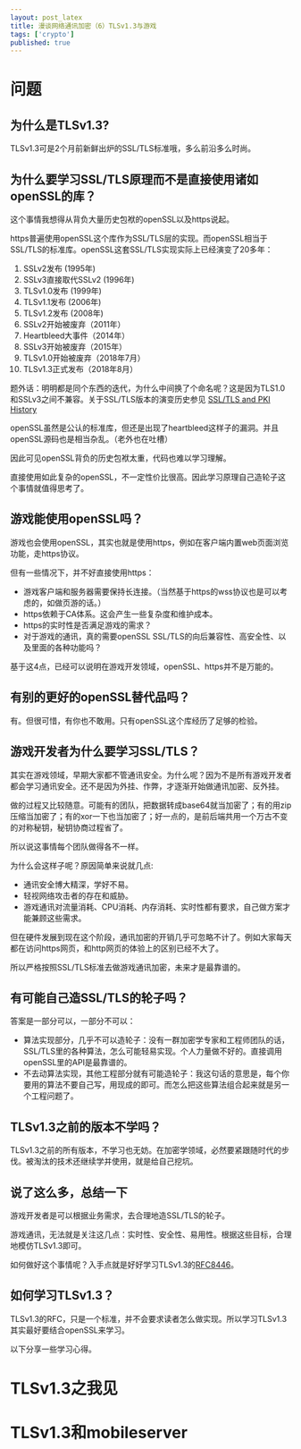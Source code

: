 ```yaml
---
layout: post_latex
title: 漫谈网络通讯加密（6）TLSv1.3与游戏
tags: ['crypto']
published: true
---
```


<!--more-->

# 问题

## 为什么是TLSv1.3?

TLSv1.3可是2个月前新鲜出炉的SSL/TLS标准哦，多么前沿多么时尚。

## 为什么要学习SSL/TLS原理而不是直接使用诸如openSSL的库？

这个事情我想得从背负大量历史包袱的openSSL以及https说起。

https普遍使用openSSL这个库作为SSL/TLS层的实现。而openSSL相当于SSL/TLS的标准库。openSSL这套SSL/TLS实现实际上已经演变了20多年：
 
1. SSLv2发布 (1995年)
2. SSLv3直接取代SSLv2 (1996年)
3. TLSv1.0发布 (1999年)
4. TLSv1.1发布 (2006年)
5. TLSv1.2发布 (2008年)
6. SSLv2开始被废弃（2011年）
7. Heartbleed大事件（2014年）
8. SSLv3开始被废弃（2015年）
9. TLSv1.0开始被废弃（2018年7月）
10. TLSv1.3正式发布（2018年8月）

 题外话：明明都是同个东西的迭代，为什么中间换了个命名呢？这是因为TLS1.0和SSLv3之间不兼容。关于SSL/TLS版本的演变历史参见 [SSL/TLS and PKI History](https://www.feistyduck.com/ssl-tls-and-pki-history/)

openSSL虽然是公认的标准库，但还是出现了heartbleed这样子的漏洞。并且openSSL源码也是相当杂乱。（老外也在吐槽）

因此可见openSSL背负的历史包袱太重，代码也难以学习理解。

直接使用如此复杂的openSSL，不一定性价比很高。因此学习原理自己造轮子这个事情就值得思考了。

## 游戏能使用openSSL吗？

游戏也会使用openSSL，其实也就是使用https，例如在客户端内置web页面浏览功能，走https协议。

但有一些情况下，并不好直接使用https：

- 游戏客户端和服务器需要保持长连接。（当然基于https的wss协议也是可以考虑的，如做页游的话。）
- https依赖于CA体系。这会产生一些复杂度和维护成本。
- https的实时性是否满足游戏的需求？
- 对于游戏的通讯，真的需要openSSL SSL/TLS的向后兼容性、高安全性、以及里面的各种功能吗？

基于这4点，已经可以说明在游戏开发领域，openSSL、https并不是万能的。

## 有别的更好的openSSL替代品吗？

有。但很可惜，有你也不敢用。只有openSSL这个库经历了足够的检验。

## 游戏开发者为什么要学习SSL/TLS？

其实在游戏领域，早期大家都不管通讯安全。为什么呢？因为不是所有游戏开发者都会学习通讯安全。还不是因为外挂、作弊，才逐渐开始做通讯加密、反外挂。

做的过程又比较随意。可能有的团队，把数据转成base64就当加密了；有的用zip压缩当加密了；有的xor一下也当加密了；好一点的，是前后端共用一个万古不变的对称秘钥，秘钥协商过程省了。

所以说这事情每个团队做得各不一样。

为什么会这样子呢？原因简单来说就几点: 

- 通讯安全博大精深，学好不易。
- 轻视网络攻击者的存在和威胁。
- 游戏通讯对流量消耗、CPU消耗、内存消耗、实时性都有要求，自己做方案才能兼顾这些需求。


但在硬件发展到现在这个阶段，通讯加密的开销几乎可忽略不计了。例如大家每天都在访问https网页，和http网页的体验上的区别已经不大了。

所以严格按照SSL/TLS标准去做游戏通讯加密，未来才是最靠谱的。

## 有可能自己造SSL/TLS的轮子吗？

答案是一部分可以，一部分不可以：

- 算法实现部分，几乎不可以造轮子：没有一群加密学专家和工程师团队的话，SSL/TLS里的各种算法，怎么可能轻易实现。个人力量做不好的。直接调用openSSL里的API是最靠谱的。
- 不去动算法实现，其他工程部分就有可能造轮子：我这句话的意思是，每个你要用的算法不要自己写，用现成的即可。而怎么把这些算法组合起来就是另一个工程问题了。

## TLSv1.3之前的版本不学吗？

TLSv1.3之前的所有版本，不学习也无妨。在加密学领域，必然要紧跟随时代的步伐。被淘汰的技术还继续学并使用，就是给自己挖坑。

## 说了这么多，总结一下

游戏开发者是可以根据业务需求，去合理地造SSL/TLS的轮子。

游戏通讯，无法就是关注这几点：实时性、安全性、易用性。根据这些目标，合理地模仿TLSv1.3即可。


如何做好这个事情呢？入手点就是好好学习TLSv1.3的[RFC8446](https://tools.ietf.org/html/rfc8446)。


## 如何学习TLSv1.3？

TLSv1.3的RFC，只是一个标准，并不会要求读者怎么做实现。所以学习TLSv1.3其实最好要结合openSSL来学习。

以下分享一些学习心得。

# TLSv1.3之我见






# TLSv1.3和mobileserver
